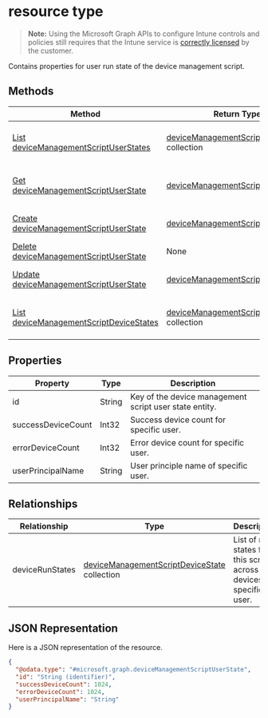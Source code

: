 ﻿#  resource type

> **Note:** Using the Microsoft Graph APIs to configure Intune controls and policies still requires that the Intune service is [correctly licensed](https://go.microsoft.com/fwlink/?linkid=839381) by the customer.

Contains properties for user run state of the device management script.
## Methods
|Method|Return Type|Description|
|---|---|---|
|[List deviceManagementScriptUserStates](../api/intune_devicefe_devicemanagementscriptuserstate_list.md)|[deviceManagementScriptUserState](../resources/intune_devicefe_devicemanagementscriptuserstate.md) collection|List properties and relationships of the [deviceManagementScriptUserState](../resources/intune_devicefe_devicemanagementscriptuserstate.md) objects.|
|[Get deviceManagementScriptUserState](../api/intune_devicefe_devicemanagementscriptuserstate_get.md)|[deviceManagementScriptUserState](../resources/intune_devicefe_devicemanagementscriptuserstate.md)|Read properties and relationships of the [deviceManagementScriptUserState](../resources/intune_devicefe_devicemanagementscriptuserstate.md) object.|
|[Create deviceManagementScriptUserState](../api/intune_devicefe_devicemanagementscriptuserstate_create.md)|[deviceManagementScriptUserState](../resources/intune_devicefe_devicemanagementscriptuserstate.md)|Create a new [deviceManagementScriptUserState](../resources/intune_devicefe_devicemanagementscriptuserstate.md) object.|
|[Delete deviceManagementScriptUserState](../api/intune_devicefe_devicemanagementscriptuserstate_delete.md)|None|Deletes a [deviceManagementScriptUserState](../resources/intune_devicefe_devicemanagementscriptuserstate.md).|
|[Update deviceManagementScriptUserState](../api/intune_devicefe_devicemanagementscriptuserstate_update.md)|[deviceManagementScriptUserState](../resources/intune_devicefe_devicemanagementscriptuserstate.md)|Update the properties of a [deviceManagementScriptUserState](../resources/intune_devicefe_devicemanagementscriptuserstate.md) object.|
|[List deviceManagementScriptDeviceStates](../api/intune_devicefe_devicemanagementscriptdevicestate_list.md)|[deviceManagementScriptDeviceState](../resources/intune_devicefe_devicemanagementscriptdevicestate.md) collection|List properties and relationships of the [deviceManagementScriptDeviceState](../resources/intune_devicefe_devicemanagementscriptdevicestate.md) objects.|

## Properties
|Property|Type|Description|
|---|---|---|
|id|String|Key of the device management script user state entity.|
|successDeviceCount|Int32|Success device count for specific user.|
|errorDeviceCount|Int32|Error device count for specific user.|
|userPrincipalName|String|User principle name of specific user.|

## Relationships
|Relationship|Type|Description|
|---|---|---|
|deviceRunStates|[deviceManagementScriptDeviceState](../resources/intune_devicefe_devicemanagementscriptdevicestate.md) collection|List of run states for this script across all devices of specific user.|

## JSON Representation
Here is a JSON representation of the resource.
<!-- {
  "blockType": "resource",
  "keyProperty": "id",
  "@odata.type": "microsoft.graph.deviceManagementScriptUserState"
}
-->
```json
{
  "@odata.type": "#microsoft.graph.deviceManagementScriptUserState",
  "id": "String (identifier)",
  "successDeviceCount": 1024,
  "errorDeviceCount": 1024,
  "userPrincipalName": "String"
}
```



